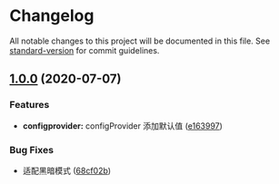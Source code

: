 # Changelog

All notable changes to this project will be documented in this file. See [standard-version](https://github.com/conventional-changelog/standard-version) for commit guidelines.

## [1.0.0](https://git.n.xiaomi.com/miot-sdk/miot-ui-react-native/compare/v1.0.0-rc3...v1.0.0) (2020-07-07)


### Features

* **configprovider:** configProvider 添加默认值 ([e163997](https://git.n.xiaomi.com/miot-sdk/miot-ui-react-native/commit/e1639975c3d1fc16d69d15910114d1a87da23fde))


### Bug Fixes

* 适配黑暗模式 ([68cf02b](https://git.n.xiaomi.com/miot-sdk/miot-ui-react-native/commit/68cf02b3050739418ad7d2232d3d9706582378d8))
